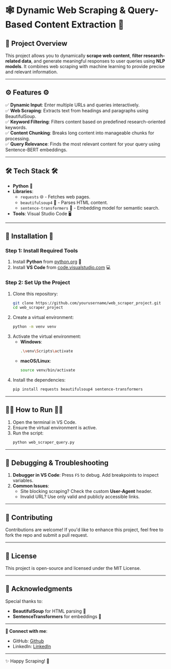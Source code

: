 # 🕸️ Dynamic Web Scraping & Query-Based Content Extraction 🚀  

## 📝 Project Overview  
This project allows you to dynamically **scrape web content**, **filter research-related data**, and generate meaningful responses to user queries using **NLP models**. It combines web scraping with machine learning to provide precise and relevant information.  

---

## ⚙️ Features  ⚙️
✅ **Dynamic Input**: Enter multiple URLs and queries interactively.  
✅ **Web Scraping**: Extracts text from headings and paragraphs using BeautifulSoup.  
✅ **Keyword Filtering**: Filters content based on predefined research-oriented keywords.  
✅ **Content Chunking**: Breaks long content into manageable chunks for processing.  
✅ **Query Relevance**: Finds the most relevant content for your query using Sentence-BERT embeddings.  

---

## 🛠️ Tech Stack  🛠️
- **Python** 🐍  
- **Libraries**:  
   - `requests` 🌐 - Fetches web pages.  
   - `beautifulsoup4` 🍵 - Parses HTML content.  
   - `sentence-transformers` 🧠 - Embedding model for semantic search.  
- **Tools**: Visual Studio Code 🖥️  

---

## 🚀 Installation  🚀

### Step 1: Install Required Tools  
1. Install **Python** from [python.org](https://python.org) 🐍  
2. Install **VS Code** from [code.visualstudio.com](https://code.visualstudio.com) 💻  

### Step 2: Set Up the Project  
1. Clone this repository:  
   ```bash
   git clone https://github.com/yourusername/web_scraper_project.git
   cd web_scraper_project
   ```
2. Create a virtual environment:  
   ```bash
   python -m venv venv
   ```
3. Activate the virtual environment:  
   - **Windows**:  
     ```bash
     .\venv\Scripts\activate
     ```  
   - **macOS/Linux**:  
     ```bash
     source venv/bin/activate
     ```  
4. Install the dependencies:  
   ```bash
   pip install requests beautifulsoup4 sentence-transformers
   ```

---

## 🧑‍💻 How to Run  🧑‍💻
1. Open the terminal in VS Code.  
2. Ensure the virtual environment is active.  
3. Run the script:  
   ```bash
   python web_scraper_query.py
   ```  
---

## 🐞 Debugging & Troubleshooting  
1. **Debugger in VS Code**: Press `F5` to debug. Add breakpoints to inspect variables.  
2. **Common Issues**:  
   - Site blocking scraping? Check the custom **User-Agent** header.  
   - Invalid URL? Use only valid and publicly accessible links.  

---

## 🤝 Contributing  
Contributions are welcome! If you'd like to enhance this project, feel free to fork the repo and submit a pull request.  

---

## 📄 License  
This project is open-source and licensed under the MIT License.  

---

## 🎉 Acknowledgments  
Special thanks to:  
- **BeautifulSoup** for HTML parsing 🍵  
- **SentenceTransformers** for embeddings 🧠  

---

**🔗 Connect with me**:  
- GitHub: [Github](https://github.com/YBABYRAMYA)  
- LinkedIn: [LinkedIn](https://www.linkedin.com/in/ramya1264/)

--- 

✨ Happy Scraping! 🚀
